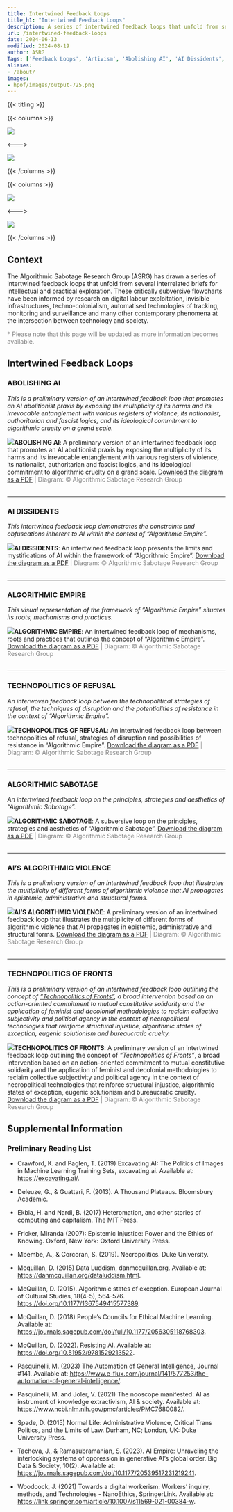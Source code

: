 ```yaml
---
title: Intertwined Feedback Loops
title_h1: "Intertwined Feedback Loops"
description: A series of intertwined feedback loops that unfold from several interrelated briefs, which are designed to facilitate intellectual and practical exploration.
url: /intertwined-feedback-loops
date: 2024-06-13
modified: 2024-08-19
author: ASRG
Tags: ['Feedback Loops', 'Artivism', 'Abolishing AI', 'AI Dissidents', 'Algorithmic Empire', 'Technopolitics of Refusal', 'Algorithmic Sabotage', 'AI’s Algorithmic Violence', 'Technopolitics of Fronts']
aliases:
- /about/
images:
- hpof/images/output-725.png
---
```


{{< titling >}}

{{< columns >}} 

<div class="caption"><img src="images/output-374.png"></div>

<--->

<div class="caption"><img src="images/output-162.png"></div>

{{< /columns >}}

{{< columns >}} 

<div class="caption"><img src="images/output-500.png"></div>

<--->

<div class="caption"><img src="images/output-122.png"></div>

{{< /columns >}}

## Context

The Algorithmic Sabotage Research Group (ASRG) has drawn a series of intertwined feedback loops that unfold from several interrelated briefs for intellectual and practical exploration. These critically subversive flowcharts have been informed by research on digital labour exploitation, invisible infrastructures, techno-colonialism, automatised technologies of tracking, monitoring and surveillance and many other contemporary phenomena at the intersection between technology and society.

<span style="color:grey"> * Please note that this page will be updated as more information becomes available.</span>

## Intertwined Feedback Loops 

### ABOLISHING AI

_This is a preliminary version of an intertwined feedback loop that promotes an AI abolitionist praxis by exposing the multiplicity of its harms and its irrevocable entanglement with various registers of violence, its nationalist, authoritarian and fascist logics, and its ideological commitment to algorithmic cruelty on a grand scale._

<div class="caption"><img src="images/output-274.png"><strong>ABOLISHING AI</strong>: A preliminary version of an intertwined feedback loop that promotes an AI abolitionist praxis by exposing the multiplicity of its harms and its irrevocable entanglement with various registers of violence, its nationalist, authoritarian and fascist logics, and its ideological commitment to algorithmic cruelty on a grand scale. <a href="https://cryptpad.fr/file/#/2/file/ts0tiWAKkphB5yhEkd3bEhDv/">Download the diagram as a PDF</a><span style="color:grey"> | Diagram: © Algorithmic Sabotage Research Group</span></div>

<tr><td>&nbsp;</td></tr>

***

### AI DISSIDENTS

_This intertwined feedback loop demonstrates the constraints and obfuscations inherent to AI within the context of “Algorithmic Empire”._

<div class="caption"><img src="images/output-062.png"><strong>AI DISSIDENTS</strong>: An intertwined feedback loop presents the limits and mystifications of AI within the framework of “Algorithmic Empire”. <a href="https://cryptpad.fr/file/#/2/file/xoK2qrqbuUwwV57HfVk12HVi/">Download the diagram as a PDF</a><span style="color:grey"> | Diagram: © Algorithmic Sabotage Research Group</span></div>

<tr><td>&nbsp;</td></tr>

***

### ALGORITHMIC EMPIRE

_This visual representation of the framework of “Algorithmic Empire” situates its roots, mechanisms and practices._

<div class="caption"><img src="images/output-501.png"><strong>ALGORITHMIC EMPIRE</strong>: An intertwined feedback loop of mechanisms, roots and practices that outlines the concept of “Algorithmic Empire”. <a href="https://cryptpad.fr/file/#/2/file/Xfn7sBZ8sBdeJhEDaPswn-Ik/">Download the diagram as a PDF</a><span style="color:grey"> | Diagram: © Algorithmic Sabotage Research Group</span></div>

<tr><td>&nbsp;</td></tr>

***

### TECHNOPOLITICS OF REFUSAL

_An interwoven feedback loop between the technopolitical strategies of refusal, the techniques of disruption and the potentialities of resistance in the context of “Algorithmic Empire”._

<div class="caption"><img src="images/output-022.png"><strong>TECHNOPOLITICS OF REFUSAL</strong>: An intertwined feedback loop between technopolitics of refusal, strategies of disruption and possibilities of resistance in “Algorithmic Empire”. <a href="https://cryptpad.fr/file/#/2/file/+Q3LBu5wMSSwfJfK8XtdASo1/">Download the diagram as a PDF</a><span style="color:grey"> | Diagram: © Algorithmic Sabotage Research Group</span></div>

<tr><td>&nbsp;</td></tr>

***

### ALGORITHMIC SABOTAGE

_An intertwined feedback loop on the principles, strategies and aesthetics of “Algorithmic Sabotage”._

<div class="caption"><img src="images/output-091.png"><strong>ALGORITHMIC SABOTAGE</strong>: A subversive loop on the principles, strategies and aesthetics of “Algorithmic Sabotage”. <a href="https://cryptpad.fr/file/#/2/file/oBrgH8sY9GdGv8Anpi7-iHpR/">Download the diagram as a PDF</a><span style="color:grey"> | Diagram: © Algorithmic Sabotage Research Group</span></div>

<tr><td>&nbsp;</td></tr>

***

### AI’S ALGORITHMIC VIOLENCE

_This is a preliminary version of an intertwined feedback loop that illustrates the multiplicity of different forms of algorithmic violence that AI propagates in epistemic, administrative and structural forms._

<div class="caption"><img src="images/output-031.png"><strong>AI’S ALGORITHMIC VIOLENCE</strong>: A preliminary version of an intertwined feedback loop that illustrates the multiplicity of different forms of algorithmic violence that AI propagates in epistemic, administrative and structural forms. <a href="https://cryptpad.fr/file/#/2/file/HlQw9BYZPRBP9FyCzipqKIWy/">Download the diagram as a PDF</a><span style="color:grey"> | Diagram: © Algorithmic Sabotage Research Group</span></div>

<tr><td>&nbsp;</td></tr>

***

### TECHNOPOLITICS OF FRONTS

_This is a preliminary version of an intertwined feedback loop outlining the concept of [“Technopolitics of Fronts”](https://algorithmic-sabotage.github.io/asrg/technopolitics-of-fronts/), a broad intervention based on an action-oriented commitment to mutual constitutive solidarity and the application of feminist and decolonial methodologies to reclaim collective subjectivity and political agency in the context of necropolitical technologies that reinforce structural injustice, algorithmic states of exception, eugenic solutionism and bureaucratic cruelty._

<div class="caption"><img src="images/output-639.png"><strong>TECHNOPOLITICS OF FRONTS</strong>: A preliminary version of an intertwined feedback loop outlining the concept of <em>“Technopolitics of Fronts”</em>, a broad intervention based on an action-oriented commitment to mutual constitutive solidarity and the application of feminist and decolonial methodologies to reclaim collective subjectivity and political agency in the context of necropolitical technologies that reinforce structural injustice, algorithmic states of exception, eugenic solutionism and bureaucratic cruelty. <a href="https://cryptpad.fr/file/#/2/file/yE4q4zLF7GRQnsRw4dQaKzCl/">Download the diagram as a PDF</a><span style="color:grey"> | Diagram: © Algorithmic Sabotage Research Group</span></div>

## Supplemental Information

### Preliminary Reading List

- Crawford, K. and Paglen, T. (2019) Excavating AI: The Politics of Images in Machine Learning Training Sets, excavating.ai. Available at: https://excavating.ai/.

- Deleuze, G., & Guattari, F. (2013). A Thousand Plateaus. Bloomsbury Academic.

- Ekbia, H. and Nardi, B. (2017) Heteromation, and other stories of computing and capitalism. The MIT Press.

- Fricker, Miranda (2007): Epistemic Injustice: Power and the Ethics of Knowing. Oxford, New York: Oxford University Press.

- Mbembe, A., & Corcoran, S. (2019). Necropolitics. Duke University.

- Mcquillan, D. (2015) Data Luddism, danmcquillan.org. Available at: https://danmcquillan.org/dataluddism.html.

- McQuillan, D. (2015). Algorithmic states of exception. European Journal of Cultural Studies, 18(4-5), 564-576. https://doi.org/10.1177/1367549415577389.

- McQuillan, D. (2018) People’s Councils for Ethical Machine Learning. Available at: https://journals.sagepub.com/doi/full/10.1177/2056305118768303.

- McQuillan, D. (2022). Resisting AI. Available at: https://doi.org/10.51952/9781529213522.

- Pasquinelli, M. (2023) The Automation of General Intelligence, Journal #141. Available at: https://www.e-flux.com/journal/141/577253/the-automation-of-general-intelligence/.

- Pasquinelli, M. and Joler, V. (2021) The nooscope manifested: AI as instrument of knowledge extractivism, AI & society. Available at: https://www.ncbi.nlm.nih.gov/pmc/articles/PMC7680082/.

- Spade, D. (2015) Normal Life: Administrative Violence, Critical Trans Politics, and the Limits of Law. Durham, NC; London, UK: Duke University Press.

- Tacheva, J., & Ramasubramanian, S. (2023). AI Empire: Unraveling the interlocking systems of oppression in generative AI’s global order. Big Data & Society, 10(2). Available at: https://journals.sagepub.com/doi/10.1177/20539517231219241.

- Woodcock, J. (2021) Towards a digital workerism: Workers’ inquiry, methods, and Technologies - NanoEthics, SpringerLink. Available at: https://link.springer.com/article/10.1007/s11569-021-00384-w.



